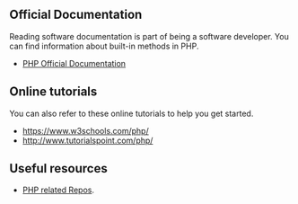 ## Official Documentation

Reading software documentation is part of being a software developer. You can find information about built-in methods in PHP.

- [PHP Official Documentation](https://secure.php.net/docs.php)

## Online tutorials

You can also refer to these online tutorials to help you get started.

- https://www.w3schools.com/php/
- http://www.tutorialspoint.com/php/

## Useful resources

- [PHP related Repos](https://github.com/php).
